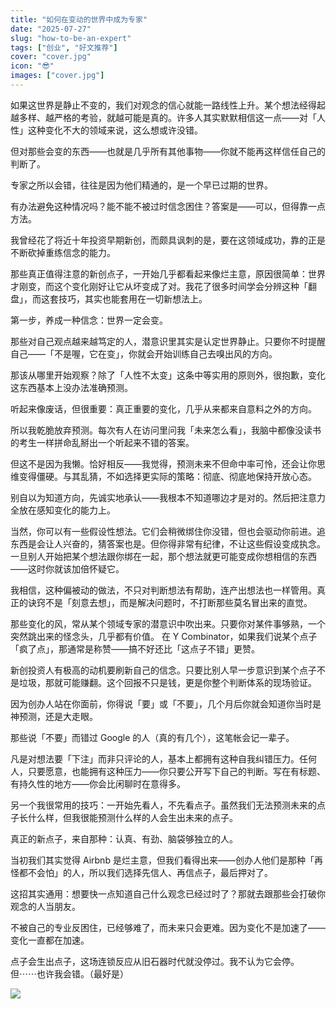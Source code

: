```yaml
---
title: "如何在变动的世界中成为专家"
date: "2025-07-27"
slug: "how-to-be-an-expert"
tags: ["创业", "好文推荐"]
cover: "cover.jpg"
icon: "😎"
images: ["cover.jpg"]
---
```

如果这世界是静止不变的，我们对观念的信心就能一路线性上升。某个想法经得起越多样、越严格的考验，就越可能是真的。许多人其实默默相信这一点——对「人性」这种变化不大的领域来说，这么想或许没错。



但对那些会变的东西——也就是几乎所有其他事物——你就不能再这样信任自己的判断了。



专家之所以会错，往往是因为他们精通的，是一个早已过期的世界。



有办法避免这种情况吗？能不能不被过时信念困住？答案是——可以，但得靠一点方法。



我曾经花了将近十年投资早期新创，而颇具讽刺的是，要在这领域成功，靠的正是不断砍掉重练信念的能力。



那些真正值得注意的新创点子，一开始几乎都看起来像烂主意，原因很简单：世界才刚变，而这个变化刚好让它从坏变成了对。我花了很多时间学会分辨这种「翻盘」，而这套技巧，其实也能套用在一切新想法上。



第一步，养成一种信念：世界一定会变。



那些对自己观点越来越笃定的人，潜意识里其实是认定世界静止。只要你不时提醒自己——「不是喔，它在变」，你就会开始训练自己去嗅出风的方向。



那该从哪里开始观察？除了「人性不太变」这条中等实用的原则外，很抱歉，变化这东西基本上没办法准确预测。



听起来像废话，但很重要：真正重要的变化，几乎从来都来自意料之外的方向。



所以我乾脆放弃预测。每次有人在访问里问我「未来怎么看」，我脑中都像没读书的考生一样拼命乱掰出一个听起来不错的答案。



但这不是因为我懒。恰好相反——我觉得，预测未来不但命中率可怜，还会让你思维变得僵硬。与其乱猜，不如选择更实际的策略：彻底、彻底地保持开放心态。



别自以为知道方向，先诚实地承认——我根本不知道哪边才是对的。然后把注意力全放在感知变化的能力上。



当然，你可以有一些假设性想法。它们会稍微绑住你没错，但也会驱动你前进。追东西是会让人兴奋的，猜答案也是。但你得非常有纪律，不让这些假设变成执念。
一旦别人开始把某个想法跟你绑在一起，那个想法就更可能变成你想相信的东西——这时你就该加倍怀疑它。



我相信，这种偏被动的做法，不只对判断想法有帮助，连产出想法也一样管用。真正的诀窍不是「刻意去想」，而是解决问题时，不打断那些莫名冒出来的直觉。



那些变化的风，常从某个领域专家的潜意识中吹出来。只要你对某件事够熟，一个突然跳出来的怪念头，几乎都有价值。
在 Y Combinator，如果我们说某个点子「疯了点」，那通常是称赞——搞不好还比「这点子不错」更赞。



新创投资人有极高的动机要刷新自己的信念。只要比别人早一步意识到某个点子不是垃圾，那就可能赚翻。这个回报不只是钱，更是你整个判断体系的现场验证。



因为创办人站在你面前，你得说「要」或「不要」，几个月后你就会知道你当时是神预测，还是大走眼。



那些说「不要」而错过 Google 的人（真的有几个），这笔帐会记一辈子。



凡是对想法要「下注」而非只评论的人，基本上都拥有这种自我纠错压力。任何人，只要愿意，也能拥有这种压力——你只要公开写下自己的判断。写在有标题、有持久性的地方——你会比闲聊时在意得多。



另一个我很常用的技巧：一开始先看人，不先看点子。虽然我们无法预测未来的点子长什么样，但我很能预测什么样的人会生出未来的点子。



真正的新点子，来自那种：认真、有劲、脑袋够独立的人。



当初我们其实觉得 Airbnb 是烂主意，但我们看得出来——创办人他们是那种「再怪都不会怕」的人，所以我们选择先信人、再信点子，最后押对了。



这招其实通用：想要快一点知道自己什么观念已经过时了？那就去跟那些会打破你观念的人当朋友。



不被自己的专业反困住，已经够难了，而未来只会更难。因为变化不是加速了——变化一直都在加速。



点子会生出点子，这场连锁反应从旧石器时代就没停过。我不认为它会停。
但⋯⋯也许我会错。（最好是）




![](https://prod-files-secure.s3.us-west-2.amazonaws.com/112d0858-5090-4d34-a606-b75eb8d65fd2/46476355-9cf3-4e99-9b7a-3531bc426380/1000202064.png?X-Amz-Algorithm=AWS4-HMAC-SHA256&X-Amz-Content-Sha256=UNSIGNED-PAYLOAD&X-Amz-Credential=ASIAZI2LB466W7HKO33J%2F20250812%2Fus-west-2%2Fs3%2Faws4_request&X-Amz-Date=20250812T203649Z&X-Amz-Expires=3600&X-Amz-Security-Token=IQoJb3JpZ2luX2VjENX%2F%2F%2F%2F%2F%2F%2F%2F%2F%2FwEaCXVzLXdlc3QtMiJHMEUCIQDOpX%2Bk7wSRiev31QALjytc3FlIb0CJhWj24xvbB0bbCQIgJLEmKDLVKKTRSahum9tBl4w9HViwHgH29e4wuEzephMq%2FwMIHhAAGgw2Mzc0MjMxODM4MDUiDND1W8NPgWkfQBabLSrcAywUKK9AGcta%2F7OyYV6y7txXHQZTrHWKa4Kn4gH20thsxnB9TQW81PIkPkSjBjmCFUYbuFslaQQQsjpryQ%2Ba9BVyZRD2KaVvjb%2Btucjs963cWQQ%2BrA3ubZEyATbqwmlVUrMCn2QpXt49CuQzfADJl8eC46G0vuZ8Bc4ZpUygB%2BYjHKAUVZiuzxArJBAhp0VO8Sj2BP6iKq%2FffoLFmDUoGYBHUwtHgyV3nSjb9hj2P5St%2FgrMs1HFBt6gVG5O%2FWgBX7T2khVFrVV0kqJRgpHc3kJza7mbyArQfQeAIRVPttynVXZVv1c4J4OxCwVPIAt7cN7lU%2BE3sJ42c5wfVOf2OxQhhkkdBmE5C7oPuw90OBGczsB62ujQMvffHXvVGFi%2F0kspik7uqTnCb5RdpuEaoJ0vARYjDneY%2FcVtAcg3uXo1J0XewKeyD2EBulnW1PSn03L66TPwiVgUwbGhPNo3OpNlo1pd%2FuevZ%2BIJ5LOlQnKvo9gTzUlreBHEVGmYwzKNq7hE51ZhslDDoUDI%2FsFhrooQKD6MlOc5VJBNPEKdmNDUidFujj6wC%2F14jS1ZFo%2F47F3zOKk1QDA6Zxio1%2FD5%2FylWu0dnqAT4vVzaNK40oP7AtTwaI6lBlX98Kw3GMNbJ7sQGOqUBCExjk4Sg1rQQaU%2Fv2xRuTBiF6QFi6lDigx5PBCJly%2FFKdiouUdvSQk5Ois1l89zyQBjm6GlqepNM57J1WDsbkijECqhPK6EnSWakMLS0ROL5V%2B6T9wPMItOugV8h8y2uxgE22HQjeSl6uxLP0yOXRG4nZRB%2FXyxuag02d9ftJSLGgTswcWAW%2BIot4pKpRTbkee7Y9j%2F6AaGeqzsXxEVnLL8QjEa0&X-Amz-Signature=a937070e4c627aa37f7971035ae4439328b5fd7546e9775b2f4865f366364c5b&X-Amz-SignedHeaders=host&x-amz-checksum-mode=ENABLED&x-id=GetObject)

